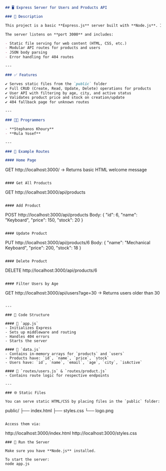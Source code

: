 ```markdown
## 🖥️ Express Server for Users and Products API

### 📄 Description

This project is a basic **Express.js** server built with **Node.js**. It serves static files from the `public` folder and provides a RESTful API for managing **products** and **users**.

The server listens on **port 3000** and includes:

- Static file serving for web content (HTML, CSS, etc.)
- Modular API routes for products and users
- JSON body parsing
- Error handling for 404 routes

---

### ✅ Features

✔️ Serves static files from the `public` folder  
✔️ Full CRUD (Create, Read, Update, Delete) operations for products  
✔️ User API with filtering by age, city, and active status  
✔️ Validates product price and stock on creation/update  
✔️ 404 fallback page for unknown routes

---

### 👩‍💻 Programmers

- **Stephanos Khoury**  
- **Rula Yosef**

---

### 🧪 Example Routes

#### Home Page
```
GET http://localhost:3000/
→ Returns basic HTML welcome message
```

#### Get All Products
```
GET http://localhost:3000/api/products
```

#### Add Product
```
POST http://localhost:3000/api/products
Body:
{
  "id": 6,
  "name": "Keyboard",
  "price": 150,
  "stock": 20
}
```

#### Update Product
```
PUT http://localhost:3000/api/products/6
Body:
{
  "name": "Mechanical Keyboard",
  "price": 200,
  "stock": 18
}
```

#### Delete Product
```
DELETE http://localhost:3000/api/products/6
```

#### Filter Users by Age
```
GET http://localhost:3000/api/users?age=30
→ Returns users older than 30
```

---

### 🧾 Code Structure

#### 🔹 `app.js`
- Initializes Express
- Sets up middleware and routing
- Handles 404 errors
- Starts the server

#### 🔹 `data.js`
- Contains in-memory arrays for `products` and `users`
- Products have: `id`, `name`, `price`, `stock`
- Users have: `id`, `name`, `email`, `age`, `city`, `isActive`

#### 🔹 `routes/users.js` & `routes/product.js`
- Contains route logic for respective endpoints

---

### 🌐 Static Files

You can serve static HTML/CSS by placing files in the `public` folder:
```
public/
  ├── index.html
  ├── styles.css
  └── logo.png
```

Access them via:
```
http://localhost:3000/index.html
http://localhost:3000/styles.css
```
### 🚀 Run the Server

Make sure you have **Node.js** installed.

To start the server:
node app.js

